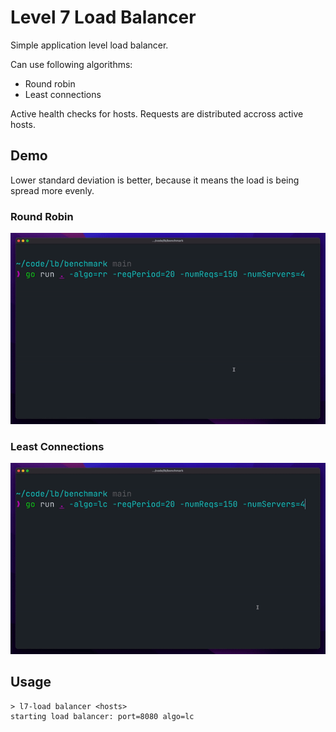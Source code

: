 # Level 7 Load Balancer

Simple application level load balancer.

Can use following algorithms:

- Round robin
- Least connections

Active health checks for hosts. Requests are distributed accross active hosts.

## Demo

Lower standard deviation is better, because it means the load is being spread more evenly.

### Round Robin

![Round robin demonstration gif](./public/rr.gif)

### Least Connections

![Least connections demonstration gif](./public/lc.gif)

## Usage

```
> l7-load balancer <hosts>
starting load balancer: port=8080 algo=lc
```
